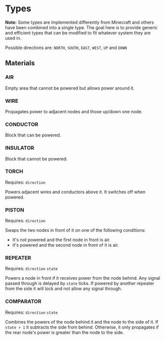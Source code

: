 Types
=====

**Note:** Some types are implemented differently from Minecraft and others have been combined into a single type.
The goal here is to provide generic and efficient types that can be modified to fit whatever system they are used in.

Possible directions are: `NORTH`, `SOUTH`, `EAST`, `WEST`, `UP` and `DOWN`

Materials
---------

### AIR

Empty area that cannot be powered but allows power around it.

### WIRE

Propagates power to adjacent nodes and those up/down one node.

### CONDUCTOR

Block that can be powered.

### INSULATOR

Block that cannot be powered.

### TORCH

Requires: `direction`

Powers adjacent wires and conductors above it.  It switches off when powered.

### PISTON

Requires: `direction`

Swaps the two nodes in front of it on one of the following conditions:

* It's not powered and the first node in front is air.
* It's powered and the second node in front of it is air.

### REPEATER

Requires: `direction` `state`

Powers a node in front if it receives power from the node behind.
Any signal passed through is delayed by `state` ticks.
If powered by another repeater from the side it will lock and not allow any signal through.

### COMPARATOR

Requires: `direction` `state`

Combines the powers of the node behind it and the node to the side of it.
If `state > 1` it subtracts the side from behind.
Otherwise, it only propagates if the rear node's power is greater than the node to the side.

